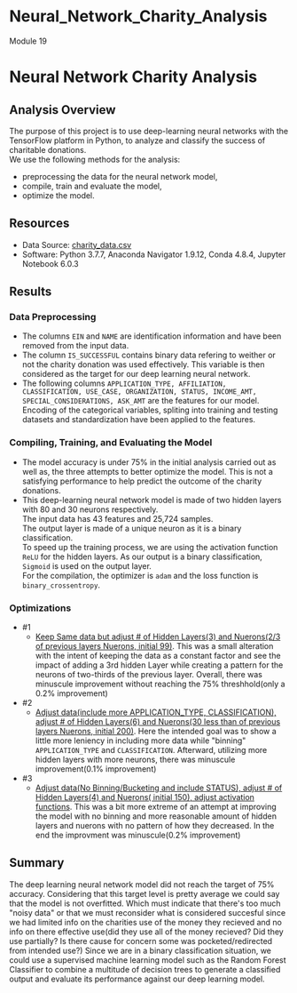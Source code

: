 # Neural_Network_Charity_Analysis
Module 19
# Neural Network Charity Analysis

## Analysis Overview
The purpose of this project is to use deep-learning neural networks with the TensorFlow platform in Python, to analyze and classify the success of charitable donations.\
We use the following methods for the analysis:
- preprocessing the data for the neural network model,
- compile, train and evaluate the model,
- optimize the model.

## Resources
- Data Source: [charity_data.csv](https://github.com/KdotGhai/Neural_Network_Charity_Analysis/blob/1f7070c13ea6d89b1f86bce925bcd17ac5c222b8/Resources/charity_data.csv)
- Software: Python 3.7.7, Anaconda Navigator 1.9.12, Conda 4.8.4, Jupyter Notebook 6.0.3

## Results

### Data Preprocessing
- The columns `EIN` and `NAME` are identification information and have been removed from the input data.
- The column `IS_SUCCESSFUL` contains binary data refering to weither or not the charity donation was used effectively. This variable is then considered as the target for our deep learning neural network.
- The following columns `APPLICATION_TYPE, AFFILIATION, CLASSIFICATION, USE_CASE, ORGANIZATION, STATUS, INCOME_AMT, SPECIAL_CONSIDERATIONS, ASK_AMT` are the features for our model.\
Encoding of the categorical variables, spliting into training and testing datasets and standardization have been applied to the features.

### Compiling, Training, and Evaluating the Model
- The model accuracy is under 75% in the initial analysis carried out as well as, the three attempts to better optimize the model. This is not a satisfying performance to help predict the outcome of the charity donations.
- This deep-learning neural network model is made of two hidden layers with 80 and 30 neurons respectively.\
The input data has 43 features and 25,724 samples.\
The output layer is made of a unique neuron as it is a binary classification.\
To speed up the training process, we are using the activation function `ReLU` for the hidden layers. As our output is a binary classification, `Sigmoid` is used on the output layer.\
For the compilation, the optimizer is `adam` and the loss function is `binary_crossentropy`.

### Optimizations
- #1
  - <U>Keep Same data but adjust # of Hidden Layers(3) and Nuerons(2/3 of previous layers Nuerons, initial 99)</U>. This was a small alteration with the intent of keeping the data as a constant factor and see the impact of adding a 3rd hidden Layer while creating a pattern for the neurons of two-thirds of the previous layer. Overall, there was minuscule improvement without reaching the 75% threshhold(only a 0.2% improvement)
- #2
  - <U>Adjust data(include more APPLICATION_TYPE, CLASSIFICATION), adjust # of Hidden Layers(6) and Nuerons(30 less than of previous layers Nuerons, initial 200)</U>. Here the intended goal was to show a little more leniency in including more data while "binning" `APPLICATION_TYPE` and `CLASSIFICATION`. Afterward, utilizing more hidden layers with more neurons, there was minuscule improvement(0.1% improvement)
- #3
  - <U>Adjust data(No Binning/Bucketing and include STATUS), adjust # of Hidden Layers(4) and Nuerons( initial 150), adjust activation functions</U>. This was a bit more extreme of an attempt at improving the model with no binning and more reasonable amount of hidden layers and nuerons with no pattern of how they decreased. In the end the improvment was minuscule(0.2% improvement)

## Summary
The deep learning neural network model did not reach the target of 75% accuracy. Considering that this target level is pretty average we could say that the model is not overfitted. Which must indicate that there's too much "noisy data" or that we must reconsider what is considered succesful since we had limited info on the charities use of the money they recieved and no info on there effective use(did they use all of the money recieved? Did they use partially? Is there cause for concern some was pocketed/redirected from intended use?)
Since we are in a binary classification situation, we could use a supervised machine learning model such as the Random Forest Classifier to combine a multitude of decision trees to generate a classified output and evaluate its performance against our deep learning model.
